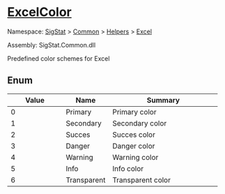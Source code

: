 # [ExcelColor](./ExcelColor.md)
Namespace: [SigStat]() > [Common](./../../README.md) > [Helpers](./../README.md) > [Excel](./README.md)

Assembly: SigStat.Common.dll


Predefined color schemes for Excel

##	Enum

| Value | Name | Summary | 
| --- | --- | --- | 
| 0<img width=100>| Primary| Primary color<img width=100>| <br>
| 1<img width=100>| Secondary| Secondary color<img width=100>| <br>
| 2<img width=100>| Succes| Succes color<img width=100>| <br>
| 3<img width=100>| Danger| Danger color<img width=100>| <br>
| 4<img width=100>| Warning| Warning color<img width=100>| <br>
| 5<img width=100>| Info| Info color<img width=100>| <br>
| 6<img width=100>| Transparent| Transparent color<img width=100>| <br>



